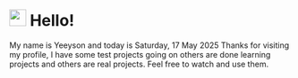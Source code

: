  <h1>
    <img src="https://emojis.slackmojis.com/emojis/images/1643510097/45343/hi.gif?1643510097" width="30"/> 
    Hello!
 </h1>
 <p>
    My name is Yeeyson and today is Saturday, 17 May 2025
    Thanks for visiting my profile, I have some test projects going on others are done learning projects and others are real projects.
    Feel free to watch and use them.
 </p>